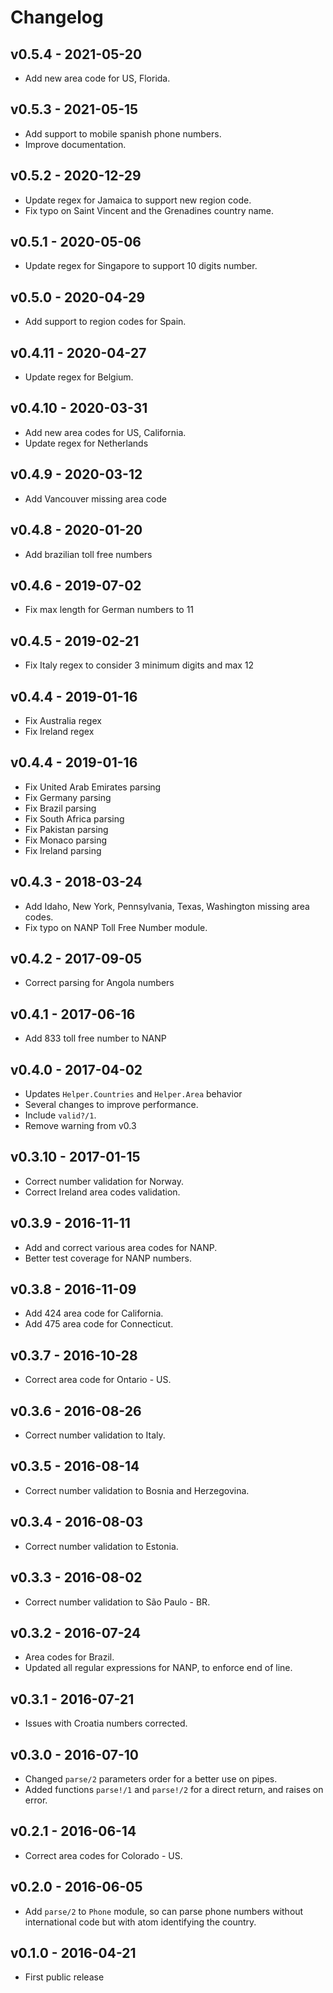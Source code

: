 # Changelog


## v0.5.4 - 2021-05-20

  * Add new area code for US, Florida. 

## v0.5.3 - 2021-05-15

  * Add support to mobile spanish phone numbers.
  * Improve documentation.

## v0.5.2 - 2020-12-29

  * Update regex for Jamaica to support new region code.
  * Fix typo on Saint Vincent and the Grenadines country name.

## v0.5.1 - 2020-05-06

  * Update regex for Singapore to support 10 digits number.

## v0.5.0 - 2020-04-29

  * Add support to region codes for Spain.

## v0.4.11 - 2020-04-27

  * Update regex for Belgium.

## v0.4.10 - 2020-03-31

  * Add new area codes for US, California.
  * Update regex for Netherlands

## v0.4.9 - 2020-03-12

  * Add Vancouver missing area code

## v0.4.8 - 2020-01-20

  * Add brazilian toll free numbers

## v0.4.6 - 2019-07-02

  * Fix max length for German numbers to 11

## v0.4.5 - 2019-02-21

  * Fix Italy regex to consider 3 minimum digits and max 12

## v0.4.4 - 2019-01-16

  * Fix Australia regex
  * Fix Ireland regex

## v0.4.4 - 2019-01-16

  * Fix United Arab Emirates parsing
  * Fix Germany parsing
  * Fix Brazil parsing
  * Fix South Africa parsing
  * Fix Pakistan parsing
  * Fix Monaco parsing
  * Fix Ireland parsing

## v0.4.3 - 2018-03-24

  * Add Idaho, New York, Pennsylvania, Texas, Washington missing area codes.
  * Fix typo on NANP Toll Free Number module.

## v0.4.2 - 2017-09-05

  * Correct parsing for Angola numbers

## v0.4.1 - 2017-06-16

  * Add 833 toll free number to NANP

## v0.4.0 - 2017-04-02

  * Updates `Helper.Countries` and `Helper.Area` behavior
  * Several changes to improve performance.
  * Include `valid?/1`.
  * Remove warning from v0.3

## v0.3.10 - 2017-01-15

  * Correct number validation for Norway.
  * Correct Ireland area codes validation.

## v0.3.9 - 2016-11-11

  * Add and correct various area codes for NANP.
  * Better test coverage for NANP numbers.

## v0.3.8 - 2016-11-09

  * Add 424 area code for California.
  * Add 475 area code for Connecticut.

## v0.3.7 - 2016-10-28

  * Correct area code for Ontario - US.

## v0.3.6 - 2016-08-26

  * Correct number validation to Italy.

## v0.3.5 - 2016-08-14

  * Correct number validation to Bosnia and Herzegovina.

## v0.3.4 - 2016-08-03

  * Correct number validation to Estonia.

## v0.3.3 - 2016-08-02

  * Correct number validation to São Paulo - BR.

## v0.3.2 - 2016-07-24

  * Area codes for Brazil.
  * Updated all regular expressions for NANP, to enforce end of line.

## v0.3.1 - 2016-07-21

  * Issues with Croatia numbers corrected.

## v0.3.0 - 2016-07-10

  * Changed `parse/2` parameters order for a better use on pipes.
  * Added functions `parse!/1` and `parse!/2` for a direct return, and raises on error.

## v0.2.1 - 2016-06-14

  * Correct area codes for Colorado - US.

## v0.2.0 - 2016-06-05

  * Add `parse/2` to `Phone` module, so can parse phone numbers without international code but with atom identifying the country.

## v0.1.0 - 2016-04-21

  * First public release
